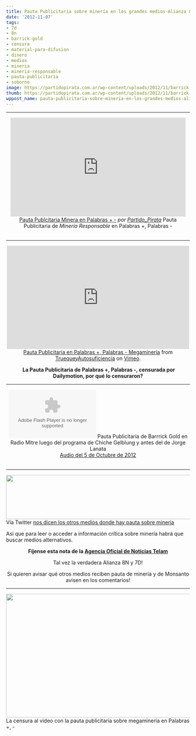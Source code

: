 ```yaml
---
title: Pauta Publicitaria sobre minería en los grandes medios-Alianza 8N y 7D !
date: '2012-11-07'
tags:
- 7d
- 8n
- barrick-gold
- censura
- material-para-difusion
- dinero
- medios
- mineria
- mineria-responsable
- pauta-publicitaria
- soborno
image: https://partidopirata.com.ar/wp-content/uploads/2012/11/barrick.png
thumb: https://partidopirata.com.ar/wp-content/uploads/2012/11/barrick-150x121.png
wppost_name: pauta-publicitaria-sobre-mineria-en-los-grandes-medios-alianza-8n-y-7d
---
```


<hr />

<center>
<iframe src="http://www.dailymotion.com/embed/video/xuwsv1" frameborder="0" width="480" height="270"></iframe>
<a href="http://www.dailymotion.com/video/xuwsv1_pauta-publcitaria-minera-en-palabras_shortfilms" target="_blank">Pauta Publcitaria Minera en Palabras + -</a> <em>por <a href="http://www.dailymotion.com/Partido_Pirata" target="_blank">Partido_Pirata</a></em>
Pauta Publicitaria de <em>Minería Responsable</em> en Palabras +, Palabras -</center>&nbsp;

<hr />

<center><iframe src="http://player.vimeo.com/video/53012846?badge=0" frameborder="0" width="500" height="282"></iframe></center><center></center><center></center><center><a href="http://vimeo.com/53012846">Pauta Publicitaria en Palabras +, Palabras - Megaminería</a> from <a href="http://vimeo.com/user14394912">TruequeyAutosuficiencia</a> on <a href="http://vimeo.com">Vimeo</a>.</center>
<p style="text-align: center;"> <strong>La Pauta Publicitaria de Palabras +, Palabras -, censurada por Dailymotion, por qué lo censuraron?</strong></p>


<hr />

<center>
<object id="player1554085" width="240" height="133" classid="clsid:d27cdb6e-ae6d-11cf-96b8-444553540000" codebase="http://download.macromedia.com/pub/shockwave/cabs/flash/swflash.cab#version=6,0,40,0"><param name="AllowScriptAccess" value="always" /><param name="allowFullScreen" value="true" /><param name="wmode" value="transparent" /><param name="src" value="http://www.ivoox.com/playerivoox_ee_1554085_1.html" /><param name="allowfullscreen" value="true" /><param name="allowscriptaccess" value="always" /><embed id="player1554085" width="240" height="133" type="application/x-shockwave-flash" src="http://www.ivoox.com/playerivoox_ee_1554085_1.html" AllowScriptAccess="always" allowFullScreen="true" wmode="transparent" allowfullscreen="true" allowscriptaccess="always" /></object>
Pauta Publicitaria de Barrrick Gold en Radio Mitre luego del programa de Chiche Gelblung y antes del de Jorge Lanata</center><center><a href="http://www.plazademayo.com/mediosyopinion/?paged=14" target="_blank">Audio del 5 de Octubre de 2012</a></center>&nbsp;

<hr />

<a href="https://partidopirata.com.ar/wp-content/uploads/2012/11/barrick.png"><img class="size-full wp-image-7282" title="barrick" src="https://partidopirata.com.ar/wp-content/uploads/2012/11/barrick.png" alt="" width="513" height="121" /></a> Vía Twitter <a href="https://twitter.com/AlejoGariglio">nos dicen los otros medios donde hay pauta sobre minería</a>


Así que para leer o acceder a información crítica sobre minería habrá que buscar medios alternativos.
<p style="text-align: center;"><strong>Fíjense esta nota de la <a href="http://www.redeco.com.ar/nv/index.php?option=com_content&amp;task=view&amp;id=9217&amp;Itemid=130" target="_blank">Agencia Oficial de Noticias Telam</a></strong></p>
<p style="text-align: center;">Tal vez la verdadera Alianza 8N y 7D!</p>
<p style="text-align: center;">Si quieren avisar qué otros medios reciben pauta de minería y de Monsanto avisen en los comentarios!</p>


<hr />

<a href="https://partidopirata.com.ar/wp-content/uploads/2012/11/dailymotionpauta.png"><img class="size-full wp-image-7290" title="dailymotionpauta" src="https://partidopirata.com.ar/wp-content/uploads/2012/11/dailymotionpauta.png" alt="" width="572" height="338" /></a> La censura al video con la pauta publicitaria sobre megaminería en Palabras +, -

